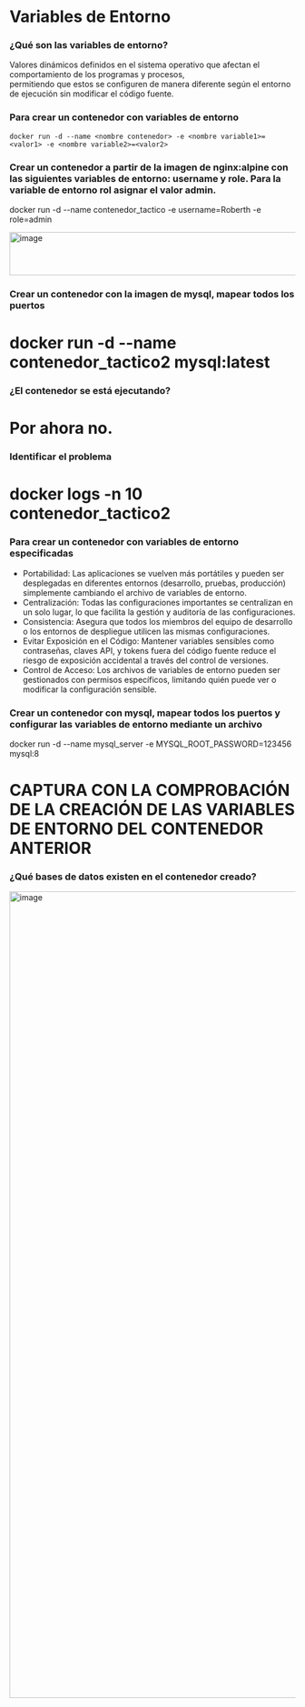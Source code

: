 # Variables de Entorno
### ¿Qué son las variables de entorno?
Valores dinámicos definidos en el sistema operativo que afectan el comportamiento de los programas y procesos, <br>
permitiendo que estos se configuren de manera diferente según el entorno de ejecución sin modificar el código fuente.

### Para crear un contenedor con variables de entorno

```
docker run -d --name <nombre contenedor> -e <nombre variable1>=<valor1> -e <nombre variable2>=<valor2>
```

### Crear un contenedor a partir de la imagen de nginx:alpine con las siguientes variables de entorno: username y role. Para la variable de entorno rol asignar el valor admin.

docker run -d --name contenedor_tactico -e username=Roberth -e role=admin

<img width="1186" height="76" alt="image" src="https://github.com/user-attachments/assets/ca283a70-9005-42fe-8de6-98b0000eaf5b" />

### Crear un contenedor con la imagen de mysql, mapear todos los puertos
# docker run -d --name contenedor_tactico2 mysql:latest

### ¿El contenedor se está ejecutando?
# Por ahora no.

### Identificar el problema
# docker logs -n 10 contenedor_tactico2

### Para crear un contenedor con variables de entorno especificadas
- Portabilidad: Las aplicaciones se vuelven más portátiles y pueden ser desplegadas en diferentes entornos (desarrollo, pruebas, producción) simplemente cambiando el archivo de variables de entorno.
- Centralización: Todas las configuraciones importantes se centralizan en un solo lugar, lo que facilita la gestión y auditoría de las configuraciones.
- Consistencia: Asegura que todos los miembros del equipo de desarrollo o los entornos de despliegue utilicen las mismas configuraciones.
- Evitar Exposición en el Código: Mantener variables sensibles como contraseñas, claves API, y tokens fuera del código fuente reduce el riesgo de exposición accidental a través del control de versiones.
- Control de Acceso: Los archivos de variables de entorno pueden ser gestionados con permisos específicos, limitando quién puede ver o modificar la configuración sensible.

### Crear un contenedor con mysql, mapear todos los puertos y configurar las variables de entorno mediante un archivo
docker run -d --name mysql_server -e MYSQL_ROOT_PASSWORD=123456 mysql:8

# CAPTURA CON LA COMPROBACIÓN DE LA CREACIÓN DE LAS VARIABLES DE ENTORNO DEL CONTENEDOR ANTERIOR 

### ¿Qué bases de datos existen en el contenedor creado?
<img width="1321" height="1419" alt="image" src="https://github.com/user-attachments/assets/36a7df7d-38df-41f6-ac40-f57b2cfe53df" />

